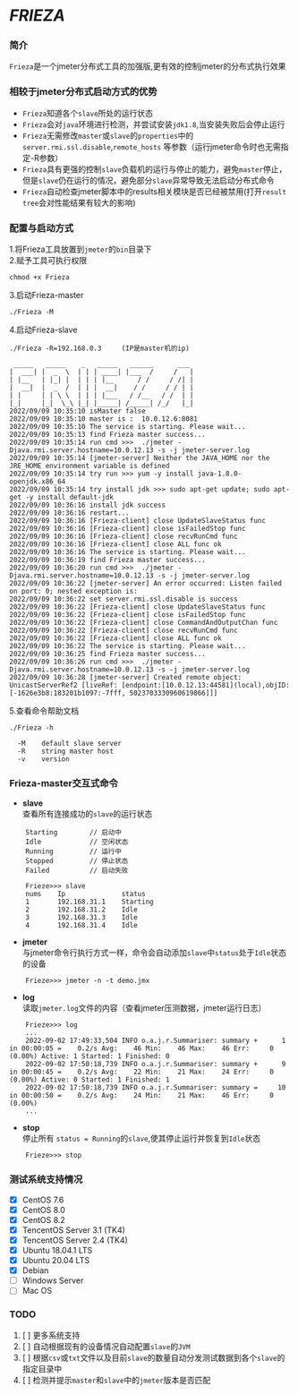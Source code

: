# _FRIEZA_

### 简介

`Frieza`是一个jmeter分布式工具的加强版,更有效的控制jmeter的分布式执行效果

### 相较于jmeter分布式启动方式的优势

* `Frieza`知道各个`slave`所处的运行状态
* `Frieza`会对`java`环境进行检测，并尝试安装`jdk1.8`,当安装失败后会停止运行
* `Frieza`无需修改`master`或`slave`的`properties`中的`server.rmi.ssl.disable`,`remote_hosts`
  等参数（运行jmeter命令时也无需指定-R参数）
* `Frieza`具有更强的控制`slave`负载机的运行与停止的能力，避免`master`停止，但是`slave`仍在运行的情况，避免部分`slave`异常导致无法启动分布式命令
* `Frieza`自动检查jmeter脚本中的results相关模块是否已经被禁用(打开`result tree`会对性能结果有较大的影响)
### 配置与启动方式

1.将Frieza工具放置到`jmeter`的`bin`目录下      
2.赋予工具可执行权限

```text
chmod +x Frieza
```

3.启动Frieza-master

```text
./Frieza -M
```

4.启动Frieza-slave

```text
./Frieza -R=192.168.0.3     (IP是master机的ip)
```
```text
 _____   _____    _   _____   ______      ___  
|  ___| |  _  \  | | | ____| |___  /     /   | 
| |__   | |_| |  | | | |__      / /     / /| | 
|  __|  |  _  /  | | |  __|    / /     / / | | 
| |     | | \ \  | | | |___   / /__   / /  | | 
|_|     |_|  \_\ |_| |_____| /_____| /_/   |_| 
2022/09/09 10:35:10 isMaster false
2022/09/09 10:35:10 master is :  10.0.12.6:8081
2022/09/09 10:35:10 The service is starting. Please wait...
2022/09/09 10:35:13 find Frieza master success...
2022/09/09 10:35:14 run cmd >>>  ./jmeter -Djava.rmi.server.hostname=10.0.12.13 -s -j jmeter-server.log
2022/09/09 10:35:14 [jmeter-server] Neither the JAVA_HOME nor the JRE_HOME environment variable is defined
2022/09/09 10:35:14 try run >>> yum -y install java-1.8.0-openjdk.x86_64
2022/09/09 10:35:14 try install jdk >>> sudo apt-get update; sudo apt-get -y install default-jdk
2022/09/09 10:36:16 install jdk success
2022/09/09 10:36:16 restart...
2022/09/09 10:36:16 [Frieza-client] close UpdateSlaveStatus func
2022/09/09 10:36:16 [Frieza-client] close isFailedStop func
2022/09/09 10:36:16 [Frieza-client] close recvRunCmd func
2022/09/09 10:36:16 [Frieza-client] close ALL func ok
2022/09/09 10:36:16 The service is starting. Please wait...
2022/09/09 10:36:19 find Frieza master success...
2022/09/09 10:36:20 run cmd >>>  ./jmeter -Djava.rmi.server.hostname=10.0.12.13 -s -j jmeter-server.log
2022/09/09 10:36:22 [jmeter-server] An error occurred: Listen failed on port: 0; nested exception is: 
2022/09/09 10:36:22 set server.rmi.ssl.disable is success
2022/09/09 10:36:22 [Frieza-client] close UpdateSlaveStatus func
2022/09/09 10:36:22 [Frieza-client] close isFailedStop func
2022/09/09 10:36:22 [Frieza-client] close CommandAndOutputChan func
2022/09/09 10:36:22 [Frieza-client] close recvRunCmd func
2022/09/09 10:36:22 [Frieza-client] close ALL func ok
2022/09/09 10:36:22 The service is starting. Please wait...
2022/09/09 10:36:25 find Frieza master success...
2022/09/09 10:36:26 run cmd >>>  ./jmeter -Djava.rmi.server.hostname=10.0.12.13 -s -j jmeter-server.log
2022/09/09 10:36:28 [jmeter-server] Created remote object: UnicastServerRef2 [liveRef: [endpoint:[10.0.12.13:44581](local),objID:[-1626e3b8:183201b1097:-7fff, 5023703330960619866]]]

```

5.查看命令帮助文档

```text
./Frieza -h

  -M    default slave server
  -R    string master host
  -v    version
```

### Frieza-master交互式命令

* **slave**    
  查看所有连接成功的`slave`的运行状态

```text
    Starting        // 启动中 
    Idle            // 空闲状态
    Running         // 运行中
    Stopped         // 停止状态
    Failed          // 启动失败
```

```text
    Frieze>>> slave
    nums    Ip              status
    1       192.168.31.1    Starting
    2       192.168.31.2    Idle
    3       192.168.31.3    Idle
    4       192.168.31.4    Idle
```

* **jmeter**   
  与jmeter命令行执行方式一样，命令会自动添加`slave`中`status`处于`Idle`状态的设备

```text
    Frieze>>> jmeter -n -t demo.jmx
```

* **log**   
  读取`jmeter.log`文件的内容（查看jmeter压测数据，jmeter运行日志）

```text
    Frieze>>> log
    ...
    2022-09-02 17:49:33,504 INFO o.a.j.r.Summariser: summary +      1 in 00:00:05 =    0.2/s Avg:    46 Min:    46 Max:    46 Err:     0 (0.00%) Active: 1 Started: 1 Finished: 0
    2022-09-02 17:50:18,739 INFO o.a.j.r.Summariser: summary +      9 in 00:00:45 =    0.2/s Avg:    22 Min:    21 Max:    24 Err:     0 (0.00%) Active: 0 Started: 1 Finished: 1
    2022-09-02 17:50:18,739 INFO o.a.j.r.Summariser: summary =     10 in 00:00:50 =    0.2/s Avg:    24 Min:    21 Max:    46 Err:     0 (0.00%)
    ...
```

* **stop**    
  停止所有 `status = Running`的`slave`,使其停止运行并恢复到`Idle`状态

```text
    Frieze>>> stop
```

### 测试系统支持情况

- [x] CentOS 7.6
- [x] CentOS 8.0
- [x] CentOS 8.2
- [x] TencentOS Server 3.1 (TK4)
- [x] TencentOS Server 2.4 (TK4)
- [x] Ubuntu 18.04.1 LTS
- [x] Ubuntu 20.04 LTS
- [x] Debian
- [ ] Windows Server
- [ ] Mac OS 

### TODO
1. [ ] 更多系统支持
2. [ ] 自动根据现有的设备情况自动配置`slave`的`JVM`
3. [ ] 根据`csv`或`txt`文件以及目前`slave`的数量自动分发测试数据到各个`slave`的指定目录中
4. [ ] 检测并提示`master`和`slave`中的`jmeter`版本是否匹配